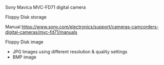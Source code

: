 Sony Mavica MVC-FD71 digital camera

Floppy Disk storage

Manual
https://www.sony.com/electronics/support/cameras-camcorders-digital-cameras/mvc-fd71/manuals

Floppy Disk image
- JPG Images using different resolution & quality settings
- BMP image
